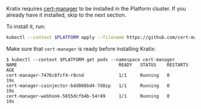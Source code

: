 Kratix requires [cert-manager](https://cert-manager.io/) to be installed in the
Platform cluster. If you already have it installed, skip to the
next section.

To install it, run:

```bash
kubectl --context $PLATFORM apply --filename https://github.com/cert-manager/cert-manager/releases/download/v1.15.0/cert-manager.yaml
```

Make sure that `cert-manager` is ready before installing Kratix:

```shell-session
$ kubectl --context $PLATFORM get pods --namespace cert-manager
NAME                                      READY   STATUS    RESTARTS   AGE
cert-manager-7476c8fcf4-r8cnd             1/1     Running   0          19s
cert-manager-cainjector-bdd866bd4-7d8zp   1/1     Running   0          19s
cert-manager-webhook-5655dcfb4b-54r49     1/1     Running   0          19s
```
